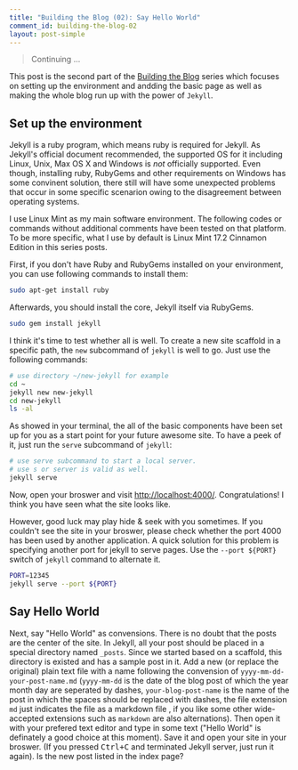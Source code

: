 ```yaml
---
title: "Building the Blog (02): Say Hello World"
comment_id: building-the-blog-02
layout: post-simple
---
```

> Continuing \...

This post is the second part of the [Building the Blog][] 
series which focuses on setting up the environment and andding 
the basic page as well as making the whole blog run up with the
power of `Jekyll`.
 
Set up the environment
----------------------

Jekyll is a ruby program, which means ruby is required for Jekyll.
As Jekyll's official document recommended, the supported OS for 
it including Linux, Unix, Max OS X and Windows is *not* officially
supported. Even though, installing ruby, RubyGems and other requirements
on Windows has some convinent solution, there still will have some 
unexpected problems that occur in some specific scenarion owing to 
the disagreement between operating systems.

I use Linux Mint as my main software environment. The following codes
or commands without additional comments have been tested on that platform.
To be more specific, what I use by default is Linux Mint 17.2 Cinnamon
Edition in this series posts.

First, if you don\'t have Ruby and RubyGems installed on your environment,
you can use following commands to install them:

```bash
sudo apt-get install ruby
```

Afterwards, you should install the core, Jekyll itself via RubyGems.

```bash
sudo gem install jekyll
```

I think it's time to test whether all is well. To create a new site scaffold in a
specific path, the `new` subcommand of `jekyll` is well to go. Just use the following 
commands:

```bash
# use directory ~/new-jekyll for example
cd ~
jekyll new new-jekyll
cd new-jekyll
ls -al
```

As showed in your terminal, the all of the basic components have been set up
 for you as a start point for your future awesome site. To have a peek of it,
just run the `serve` subcommand of `jekyll`:

```bash
# use serve subcommand to start a local server.
# use s or server is valid as well.
jekyll serve
```

Now, open your broswer and visit [http://localhost:4000/](). Congratulations! I think 
you have seen what the site looks like.

However, good luck may play hide & seek with you sometimes. If you couldn't see the site
in your broswer, please check whether the port 4000 has been used by another application.
A quick solution for this problem is specifying another port for jekyll to serve pages.
Use the `--port ${PORT}` switch of `jekyll` command to alternate it.

```bash
PORT=12345
jekyll serve --port ${PORT}
```
Say Hello World
---------------

Next, say "Hello World" as convensions. There is no doubt that the posts are the center of 
the site. In Jekyll, all your post should be placed in a special directory named `_posts`. 
Since we started based on a scaffold, this directory is existed and has a sample post in it.
Add a new (or replace the original) plain text file with a name following the convension of 
`yyyy-mm-dd-your-post-name.md` (`yyyy-mm-dd` is the date of the blog post of which the year month
day are seperated by dashes, `your-blog-post-name` is the name of the post in which the spaces
should be replaced with dashes, the file extension `md` just indicates the file as a markdown file
, if you like some other wide-accepted extensions such as `markdown` are also alternations). Then 
open it with your prefered text editor and type in some text ("Hello World" is definately
 a good choice at this moment). Save it and open your site in your broswer. (If you pressed 
 <kbd>Ctrl+C</kbd> and terminated Jekyll server, just run it again). Is the new post listed in 
 the index page?

[Building the Blog]: /series/Building-the-Blog
 
 